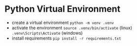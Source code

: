 # Python Virtual Environment
- create a virtual environment `python -m venv .venv`
- activate the environment `source .venv/bin/activate` (linux) `.venv\Scripts\Activate` (windows)
- install requirements `pip install -r requirements.txt`
